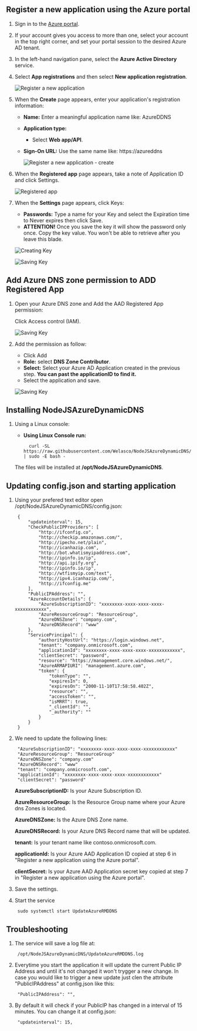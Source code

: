 
## Register a new application using the Azure portal

1. Sign in to the [Azure portal](https://portal.azure.com).
1. If your account gives you access to more than one, select your account in the top right corner, and set your portal session to the desired Azure AD tenant.
1. In the left-hand navigation pane, select the **Azure Active Directory** service.
1. Select **App registrations** and then select **New application registration**.

    ![Register a new application](./images/0.png)

1. When the **Create** page appears, enter your application's registration information: 

    - **Name:** Enter a meaningful application name like: AzureDDNS
    - **Application type:**
      - Select **Web app/API**.
    - **Sign-On URL:** Use the same name like: https://azureddns 

      ![Register a new application - create](./images/1.png)

1. When the **Registered app** page appears, take a note of Application ID and click Settings.

      ![Registered app](./images/2.png)

1. When the **Settings** page appears, click Keys:

    - **Passwords:** Type a name for your Key and select the Expiration time to Never expires then click Save.
    - **ATTENTION!** Once you save the key it will show the password only once. Copy the key value. You won't be able to retrieve after you leave this blade.

    ![Creating Key](./images/3.png)

    ![Saving Key](./images/4.png)

## Add Azure DNS zone permission to ADD Registered App

1. Open your Azure DNS zone and Add the AAD Registered App permission:

    Click Access control (IAM).

    ![Saving Key](./images/5.png)

1. Add the permission as follow:

    - Click Add
    - **Role:** select **DNS Zone Contributor**.
    - **Select:** Select your Azure AD Application created in the previous step. **You can past the applicationID to find it.**
    - Select the application and save.

    ![Saving Key](./images/6.png)

## Installing NodeJSAzureDynamicDNS

1. Using a Linux console:

    - **Using Linux Console run:** 
    
            curl -SL https://raw.githubusercontent.com/Welasco/NodeJSAzureDynamicDNS/master/install.sh | sudo -E bash -
    The files will be installed at ****/opt/NodeJSAzureDynamicDNS****.

## Updating config.json and starting application

1. Using your prefered text editor open /opt/NodeJSAzureDynamicDNS/config.json:

        {
            "updateinterval": 15,
            "CheckPublicIPProviders": [
                "http://ifconfig.co",
                "http://checkip.amazonaws.com/",
                "http://ipecho.net/plain",
                "http://icanhazip.com",
                "http://bot.whatismyipaddress.com",
                "http://ipinfo.io/ip",
                "http://api.ipify.org",
                "http://ipinfo.io/ip",
                "http://wtfismyip.com/text",
                "http://ipv4.icanhazip.com/",
                "http://ifconfig.me"
            ],
            "PublicIPAddress": "",
            "AzureAccountDetails": {
                "AzureSubscriptionID": "xxxxxxxx-xxxx-xxxx-xxxx-xxxxxxxxxxxx",
                "AzureResourceGroup": "ResourceGroup",
                "AzureDNSZone": "company.com",
                "AzureDNSRecord": "www"
            },
            "ServicePrincipal": {
                "authorityHostUrl": "https://login.windows.net",
                "tenant": "company.onmicrosoft.com",
                "applicationId": "xxxxxxxx-xxxx-xxxx-xxxx-xxxxxxxxxxxx",
                "clientSecret": "password",
                "resource": "https://management.core.windows.net/",
                "AzureARMAPIURI": "management.azure.com",
                "token": {
                    "tokenType": "",
                    "expiresIn": 0,
                    "expiresOn": "2000-11-10T17:58:58.402Z",
                    "resource": "",
                    "accessToken": "",
                    "isMRRT": true,
                    "_clientId": "",
                    "_authority": ""
                }
            }
        }    

1. We need to update the following lines:

        "AzureSubscriptionID": "xxxxxxxx-xxxx-xxxx-xxxx-xxxxxxxxxxxx"
        "AzureResourceGroup": "ResourceGroup"
        "AzureDNSZone": "company.com"
        "AzureDNSRecord": "www"     
        "tenant": "company.onmicrosoft.com",
        "applicationId": "xxxxxxxx-xxxx-xxxx-xxxx-xxxxxxxxxxxx"
        "clientSecret": "password"

    **AzureSubscriptionID:** Is your Azure Subscription ID.

    **AzureResourceGroup:** Is the Resource Group name where your Azure dns Zones is located.

    **AzureDNSZone:** Is the Azure DNS Zone name.

    **AzureDNSRecord:** Is your Azure DNS Record name that will be updated.

    **tenant:** Is your tenant name like contoso.onmicrosoft.com.

    **applicationId:** Is your Azure AAD Application ID copied at step 6 in "Register a new application using the Azure portal".

    **clientSecret:** Is your Azure AAD Application secret key copied at step 7 in "Register a new application using the Azure portal".

1. Save the settings.

1. Start the service

        sudo systemctl start UpdateAzureRMDDNS

## Troubleshooting

1. The service will save a log file at:
        
        /opt/NodeJSAzureDynamicDNS/UpdateAzureRMDDNS.log

1. Everytime you start the application it will update the current Public IP Address and until it's not changed it won't trygger a new change. In case you would like to trigger a new update just clen the attribute "PublicIPAddress" at config.json like this:

        "PublicIPAddress": "",

1. By default it will check if your PublicIP has changed in a interval of 15 minutes. You can change it at config.json:

        "updateinterval": 15,
